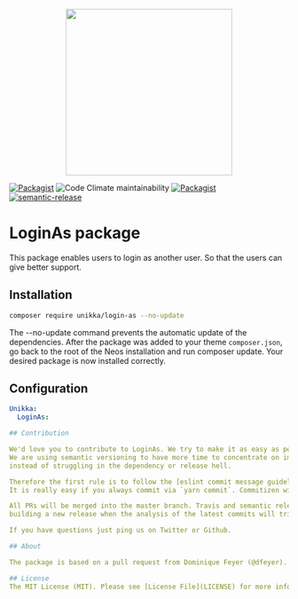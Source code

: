 <p align="center">
  <img src="https://cdn.jsdelivr.net/gh/unikka/unikka.de/src/assets/unikka_with_background.svg" width="300" />
</p>

[![Packagist](https://img.shields.io/packagist/l/unikka/login-as.svg?style=flat-square)](https://packagist.org/packages/unikka/login-as)
![Code Climate maintainability](https://img.shields.io/codeclimate/maintainability-percentage/Unikka/login-as)
[![Packagist](https://img.shields.io/packagist/v/unikka/login-as.svg?style=flat-square)](https://packagist.org/packages/unikka/login-as)
[![semantic-release](https://img.shields.io/badge/%20%20%F0%9F%93%A6%F0%9F%9A%80-semantic--release-e10079.svg)](https://github.com/semantic-release/semantic-release)

# LoginAs package 

This package enables users to login as another user. So that the users can give better support. 

## Installation

```bash
composer require unikka/login-as --no-update
```

The --no-update command prevents the automatic update of the dependencies. After the package was added to your theme `composer.json`, go back to the root of the Neos installation and run composer update. Your desired package is now installed correctly.

## Configuration

```yaml
Unikka:
  LoginAs:

## Contribution

We'd love you to contribute to LoginAs. We try to make it as easy as possible.
We are using semantic versioning to have more time to concentrate on important stuff
instead of struggling in the dependency or release hell.

Therefore the first rule is to follow the [eslint commit message guideline](https://github.com/conventional-changelog-archived-repos/conventional-changelog-eslint/blob/master/convention.md).
It is really easy if you always commit via `yarn commit`. Commitizen will guide you.

All PRs will be merged into the master branch. Travis and semantic release will check the commit messages and start
building a new release when the analysis of the latest commits will trigger that.

If you have questions just ping us on Twitter or Github.

## About

The package is based on a pull request from Dominique Feyer (@dfeyer). We are thankful for the basis.

## License
The MIT License (MIT). Please see [License File](LICENSE) for more information.
